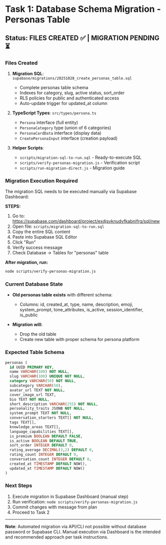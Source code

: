 # Task 1: Database Schema Migration - Personas Table

## Status: FILES CREATED ✅ | MIGRATION PENDING ⏳

### Files Created

1. **Migration SQL**: `supabase/migrations/20251028_create_personas_table.sql`
   - Complete personas table schema
   - Indexes for category, slug, active status, sort_order
   - RLS policies for public and authenticated access
   - Auto-update trigger for updated_at column

2. **TypeScript Types**: `src/types/persona.ts`
   - `Persona` interface (full entity)
   - `PersonaCategory` type (union of 6 categories)
   - `PersonaCardData` interface (display data)
   - `CreatePersonaInput` interface (creation payload)

3. **Helper Scripts**:
   - `scripts/migration-sql-to-run.sql` - Ready-to-execute SQL
   - `scripts/verify-personas-migration.js` - Verification script
   - `scripts/run-migration-direct.js` - Migration guide

### Migration Execution Required

The migration SQL needs to be executed manually via Supabase Dashboard:

**STEPS:**
1. Go to: https://supabase.com/dashboard/project/exdjsvknudvfkabnifrg/sql/new
2. Open file: `scripts/migration-sql-to-run.sql`
3. Copy the entire SQL content
4. Paste into Supabase SQL Editor
5. Click "Run"
6. Verify success message
7. Check Database → Tables for "personas" table

**After migration, run:**
```bash
node scripts/verify-personas-migration.js
```

### Current Database State

- **Old personas table exists** with different schema:
  - Columns: id, created_at, type, name, description, emoji, system_prompt, tone_attributes, is_active, session_identifier, is_public
  
- **Migration will:**
  - Drop the old table
  - Create new table with proper schema for persona platform

### Expected Table Schema

```sql
personas (
  id UUID PRIMARY KEY,
  name VARCHAR(100) NOT NULL,
  slug VARCHAR(100) UNIQUE NOT NULL,
  category VARCHAR(50) NOT NULL,
  subcategory VARCHAR(50),
  avatar_url TEXT NOT NULL,
  cover_image_url TEXT,
  bio TEXT NOT NULL,
  short_description VARCHAR(255) NOT NULL,
  personality_traits JSONB NOT NULL,
  system_prompt TEXT NOT NULL,
  conversation_starters TEXT[] NOT NULL,
  tags TEXT[],
  knowledge_areas TEXT[],
  language_capabilities TEXT[],
  is_premium BOOLEAN DEFAULT FALSE,
  is_active BOOLEAN DEFAULT TRUE,
  sort_order INTEGER DEFAULT 0,
  rating_average DECIMAL(3,2) DEFAULT 0,
  rating_count INTEGER DEFAULT 0,
  conversation_count INTEGER DEFAULT 0,
  created_at TIMESTAMP DEFAULT NOW(),
  updated_at TIMESTAMP DEFAULT NOW()
)
```

### Next Steps

1. Execute migration in Supabase Dashboard (manual step)
2. Run verification: `node scripts/verify-personas-migration.js`
3. Commit changes with message from plan
4. Proceed to Task 2

---

**Note**: Automated migration via API/CLI not possible without database password or Supabase CLI.
Manual execution via Dashboard is the intended and recommended approach per task instructions.
